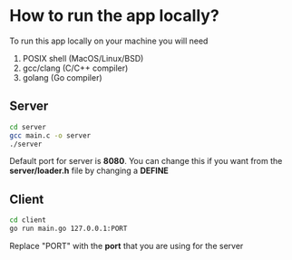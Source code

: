 # How to run the app locally?
To run this app locally on your machine you will need
1. POSIX shell (MacOS/Linux/BSD)
2. gcc/clang (C/C++ compiler)
3. golang (Go compiler)
## Server
```bash
cd server
gcc main.c -o server
./server
```
Default port for server is <strong>8080</strong>. You can change this if you want from the <strong>server/loader.h</strong> file by changing a <strong>DEFINE</strong>
## Client
``` bash
cd client
go run main.go 127.0.0.1:PORT
```
Replace "PORT" with the <strong>port</strong> that you are using for the server
